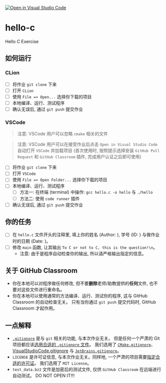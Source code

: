 [![Open in Visual Studio Code](https://classroom.github.com/assets/open-in-vscode-f059dc9a6f8d3a56e377f745f24479a46679e63a5d9fe6f495e02850cd0d8118.svg)](https://classroom.github.com/online_ide?assignment_repo_id=5777331&assignment_repo_type=AssignmentRepo)
# hello-c
Hello C Exercise

## 如何运行
### CLion
- [ ] 将作业 `git clone` 下来
- [ ] 打开 `CLion`
- [ ] 使用 `File => Open...` 选择你下载的项目
- [ ] 本地编译、运行、测试程序
- [ ] 确认无误后, 通过 `git push` 提交作业
### VSCode
> 注意: VSCode 用户可以忽略 `cmake` 相关的文件

> 注意: VSCode 用户可以在接受作业后点击 `Open in Visual Studio Code` 自动打开 `VSCode` 并加载项目 (首次使用时, 按照提示选择安装 `GitHub Pull Request` 和 `GitHub Classroom` 插件, 完成用户认证之后即可使用)

- [ ] 将作业 `git clone` 下来
- [ ] 打开 `VSCode`
- [ ] 使用 `File => Open Folder...` 选择你下载的项目
- [ ] 本地编译、运行、测试程序
  - [ ] 方法一: 在终端 (terminal) 中操作: `gcc hello.c -o hello` 与 `./hello`
  - [ ] 方法二: 使用 `code runner` 插件
- [ ] 确认无误后, 通过 `git push` 提交作业

## 你的任务 
- [ ] 在 `hello.c` 文件开头的注释里, 填上你的姓名 (Author: ), 学号 (ID: ) 与做作业时的日期 (Date: )。
- [ ] 修改 `main` 函数, 让其输出 `To C or not to C, this is the question!\n`。
  - 注意: 由于是程序自动检查你的输出, 所以请严格输出指定的信息。

## 关于 GitHub Classroom
- 你在本地可以对程序做任何修改, 但不要**删除**老师/助教提供的**任何**文件, 也不要对这些文件进行重命名。
- 你在本地可以使用通常的方法编译、运行、测试你的程序, 这与 GitHub Classroom 的自动检查无关。
  只有当你通过 `git push` 提交代码时, GitHub Classroom 才起作用。

## 一点解释
- [`.gitignore`](https://www.atlassian.com/git/tutorials/saving-changes/gitignore) 是与 `git` 相关的功能, 与本次作业无关。 
  但是任何一个严肃的 Git 项目都应该[选用合适的 `.gitignore` 文件](https://github.com/github/gitignore)。
  我们选用了 [`CMake.gitignore`](https://github.com/github/gitignore/blob/master/CMake.gitignore)、[VisualStudioCode.gitignore](https://github.com/github/gitignore/blob/master/Global/VisualStudioCode.gitignore) 与 [`JetBrains.gitignore`](https://github.com/github/gitignore/blob/master/Global/JetBrains.gitignore)。
- `LICENSE` 是许可证信息, 与本次作业无关。同样地, 一个严肃的项目需要[指定合适的许可证](https://docs.github.com/en/repositories/managing-your-repositorys-settings-and-features/customizing-your-repository/licensing-a-repository)。
  我们选用了 `MIT License`。
- `test_data.bz2` 文件是加密后的测试文件, 仅供 `GitHub Classroom` 在远端进行自动测试。
  DO NOT OPEN IT!!!

